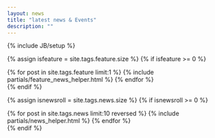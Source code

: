 ```yaml
---
layout: news
title: "latest news & Events"
description: ""
---
```

{% include JB/setup %}

{% assign isfeature = site.tags.feature.size  %}
{% if isfeature >= 0  %}
  <section class="section featured">
    {% for post in site.tags.feature  limit:1 %}
      {% include partials/feature_news_helper.html %}
    {% endfor %}
  </section>
{% endif %}

{% assign isnewsroll =  site.tags.news.size  %}
{% if isnewsroll >= 0 %}
<section class="section news-roll">
  {% for post in site.tags.news limit:10 reversed  %}
    {% include partials/news_helper.html %}
  {% endfor %}
</section>
{% endif %}
